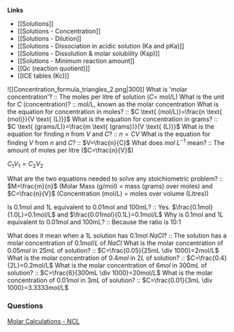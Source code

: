 **Links**
- [[Solutions]] 
- [[Solutions - Concentration]] 
- [[Solutions - Dilution]] 
- [[Solutions - Dissociation in acidic solution (Ka and pKa)]] 
- [[Solutions - Dissolution & molar solubility (Ksp)]] 
- [[Solutions - Minimum reaction amount]] 
- [[Qc (reaction quotient)]]
- [[ICE tables (Kc)]] 


![[Concentration_formula_triangles_2.png|300]]
What is 'molar concentration'? :: The moles per litre of solution ($C=$ mol/L)
What is the unit for $C$ (concentration)? :: mol/L, known as the molar concentration
What is the equation for concentration in moles? :: $C \text{ (mol/L)}=\frac{n \text{ (mol)}}{V \text{ (L)}}$
What is the equation for concentration in grams? :: $C \text{ (grams/L)}=\frac{m \text{ (grams)}}{V \text{ (L)}}$
What is the equation for finding $n$ from $V$ and $C$? :: $n=CV$
What is the equation for finding $V$ from $n$ and $C$? :: $V=\frac{n}{C}$
What does $mol$ $L^{-1}$ mean? :: The amount of moles per litre ($C=\frac{n}{V}$)

$C_{1}V_{1}=C_{2}V_{2}$

What are the two equations needed to solve any stoichiometric problem? :: $M=\frac{m}{n}$ (Molar Mass (g/mol) = mass (grams) over moles) and $C=\frac{n}{V}$ (Concentration (mol/L) = moles over volume (Litres))

Is 0.1mol and 1L equivalent to 0.01mol and 100mL? :: Yes. $\frac{0.1mol}{1.0L}=0.1mol/L$ and $\frac{0.01mol}{0.1L}=0.1mol/L$
Why is 0.1mol and 1L equivalent to 0.01mol and 100mL? :: Because the ratio is 10:1

What does it mean when a 1L solution has 0.1mol $NaCl$? :: The solution has a molar concentration of $0.1mol/L$ of $NaCl$
What is the molar concentration of $0.05mol$ in $25mL$ of solution? :: $C=\frac{0.05}{25mL \div 1000}=2mol/L$
What is the molar concentration of $0.4mol$ in $2L$ of solution? :: $C=\frac{0.4}{2L}=0.2mol/L$
What is the molar concentration of $6mol$ in $300mL$ of solution? :: $C=\frac{6}{300mL \div 1000}=20mol/L$
What is the molar concentration of $0.01mol$ in $3mL$ of solution? :: $C=\frac{0.01}{3mL \div 1000}=3.3333mol/L$


### Questions
[Molar Calculations - NCL](https://www.ncl.ac.uk/webtemplate/ask-assets/external/maths-resources/molar-calculations.html)



